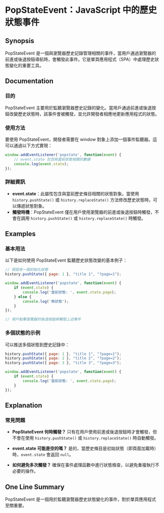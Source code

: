 <!--
Meta Description: # PopStateEvent：JavaScript 中的歷史狀態事件 ## Synopsis PopStateEvent 是一個與瀏覽器歷史記錄管理相關的事件，當用戶通過瀏覽器的前進或後退按鈕導航時，會觸發此事件。它是單頁應用程式（SPA）中處理歷史狀態變化的重要工具。 ## Documentat...
Meta Keywords: event, history, page, state, popstateevent
-->

# PopStateEvent：JavaScript 中的歷史狀態事件

## Synopsis
PopStateEvent 是一個與瀏覽器歷史記錄管理相關的事件，當用戶通過瀏覽器的前進或後退按鈕導航時，會觸發此事件。它是單頁應用程式（SPA）中處理歷史狀態變化的重要工具。

## Documentation
### 目的
PopStateEvent 主要用於監聽瀏覽器歷史記錄的變化。當用戶通過前進或後退按鈕改變歷史狀態時，該事件會被觸發，並允許開發者相應地更新應用程式的狀態。

### 使用方法
要使用 PopStateEvent，開發者需要在 window 對象上添加一個事件監聽器。這可以通過以下方式實現：

```javascript
window.addEventListener('popstate', function(event) {
    // event.state 包含與當前狀態相關的數據
    console.log(event.state);
});
```

### 詳細資訊
- **event.state**：此屬性包含與當前歷史條目相關的狀態對象。當使用 `history.pushState()` 或 `history.replaceState()` 方法修改歷史狀態時，可以傳遞狀態對象。
- **觸發時機**：PopStateEvent 僅在用戶使用瀏覽器的前進或後退按鈕時觸發，不會在調用 `history.pushState()` 或 `history.replaceState()` 時觸發。

## Examples
### 基本用法
以下是如何使用 PopStateEvent 監聽歷史狀態改變的基本例子：

```javascript
// 假設有一個初始化狀態
history.pushState({ page: 1 }, "title 1", "?page=1");

window.addEventListener('popstate', function(event) {
    if (event.state) {
        console.log('當前狀態: ', event.state.page);
    } else {
        console.log('無狀態');
    }
});

// 用戶點擊瀏覽器的後退按鈕將觸發上述事件
```

### 多個狀態的示例
可以推送多個狀態到歷史記錄中：

```javascript
history.pushState({ page: 1 }, "title 1", "?page=1");
history.pushState({ page: 2 }, "title 2", "?page=2");
history.pushState({ page: 3 }, "title 3", "?page=3");

window.addEventListener('popstate', function(event) {
    if (event.state) {
        console.log('當前狀態: ', event.state.page);
    }
});
```

## Explanation
### 常見問題
- **PopStateEvent 何時觸發？** 
  只有在用戶使用前進或後退按鈕時才會觸發，但不會在使用 `history.pushState()` 或 `history.replaceState()` 時自動觸發。

- **event.state 可能是空的嗎？**
  是的，當歷史條目是初始狀態（即頁面加載時）時，`event.state` 會返回 `null`。

- **如何避免多次觸發？**
  確保在事件處理函數中進行狀態檢查，以避免重複執行不必要的操作。

## One Line Summary
PopStateEvent 是一個用於監聽瀏覽器歷史狀態變化的事件，對於單頁應用程式至關重要。